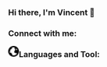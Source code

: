 ### Hi there, I'm Vincent 👋

<!--
**DjVinnii/DjVinnii** is a ✨ _special_ ✨ repository because its `README.md` (this file) appears on your GitHub profile.

Here are some ideas to get you started:

- 🔭 I’m currently working on ...
- 🌱 I’m currently learning ...
- 👯 I’m looking to collaborate on ...
- 🤔 I’m looking for help with ...
- 💬 Ask me about ...
- 📫 How to reach me: ...
- 😄 Pronouns: ...
- ⚡ Fun fact: ...
-->

### Connect with me:

[<img align="left" alt="vinniict.nl" width="22px" src="https://raw.githubusercontent.com/iconic/open-iconic/master/svg/globe.svg" />][website]

### Languages and Tool:

[website]: https://vinniict.nl
